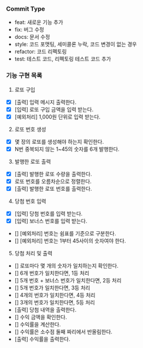 ### Commit Type

- feat: 새로운 기능 추가
- fix: 버그 수정
- docs: 문서 수정
- style: 코드 포맷팅, 세미콜론 누락, 코드 변경이 없는 경우
- refactor: 코드 리펙토링
- test: 테스트 코드, 리펙토링 테스트 코드 추가

### 기능 구현 목록

1. 로또 구입

- [x] [출력] 입력 메시지 출력한다.
- [x] [입력] 로또 구입 금액을 입력 받는다.
- [x] [예외처리] 1,000원 단위로 입력 받는다.

2. 로또 번호 생성

- [x] 몇 장의 로또를 생성해야 하는지 확인한다.
- [x] N번 중복되지 않는 1~45의 숫자를 6개 발행한다.

3. 발행한 로또 출력

- [x] [출력] 발행한 로또 수량을 출력한다.
- [x] 로또 번호를 오름차순으로 정렬한다.
- [x] [출력] 발행한 로또 번호를 출력한다.

4. 당첨 번호 입력

- [x] [입력] 당첨 번호를 입력 받는다.
- [x] [입력] 보너스 번호를 입력 받는다.
- [] [예외처리] 번호는 쉼표를 기준으로 구분한다.
- [] [예외처리] 번호는 1부터 45사이의 숫자여야 한다.

5. 당첨 처리 및 출력

- [] 로또마다 몇 개의 숫자가 일치하는지 확인한다.
- [] 6개 번호가 일치한다면, 1등 처리
- [] 5개 번호 + 보너스 번호가 일치한다면, 2등 처리
- [] 5개 번호가 일치한다면, 3등 처리
- [] 4개의 번호가 일치한다면, 4등 처리
- [] 3개의 번호가 일치한다면, 5등 처리
- [출력] 당첨 내역을 출력한다.
- [] 수익 금액을 확인한다.
- [] 수익률을 계산한다.
- [] 수익률은 소수점 둘째 짜리에서 반올림한다.
- [출력] 수익률을 출력한다.
